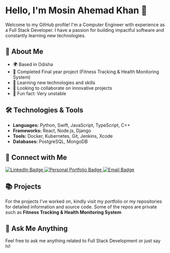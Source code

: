 # Hello, I'm Mosin Ahemad Khan 👋

Welcome to my GitHub profile! I'm a Computer Engineer with experience as a Full Stack Developer. I have a passion for building impactful software and constantly learning new technologies.

## 🚀 About Me

- 🌍 Based in Odisha
- 🔭 Completed Final year project (Fitness Tracking & Health Monitoring System)
- 🌱 Learning new technologies and skills
- 👯 Looking to collaborate on innovative projects
- 🤔 Fun fact: Very unstable 

<!--## 🔥 GitHub Stats

![Mosin Ahemad Khan's GitHub stats](https://github-readme-stats.vercel.app/api?username=mosin-81&show_icons=true&hide_title=false&count_private=true&include_all_commits=true&hide=prs&hide_border=true&bg_color=0d1117&text_color=ffffff&icon_color=ff6f61)

![Top Languages](https://github-readme-stats.vercel.app/api/top-langs/?username=mosin-81&hide=html&layout=compact&hide_border=true&bg_color=0d1117&text_color=ffffff&icon_color=ff6f61)

## 🔥 GitHub Streak

<a href="https://git.io/streak-stats">
    <img src="https://github-readme-streak-stats.herokuapp.com?user=mosin-81&theme=dark&hide_border=true" alt="GitHub Streak" />
</a>-->

## 🛠️ Technologies & Tools

- **Languages:** Python, Swift, JavaScript, TypeScript, C++
- **Frameworks:** React, Node.js, Django
- **Tools:** Docker, Kubernetes, Git, Jenkins, Xcode
- **Databases:** PostgreSQL, MongoDB

## 🔗 Connect with Me

<a href="https://www.linkedin.com/in/mosinkhan786" target="_blank">
    <img src="https://img.shields.io/badge/LinkedIn-blue?style=for-the-badge&logo=linkedin&logoColor=white" alt="LinkedIn Badge"/>
</a>
<a href="https://new-portfolio-red-one.vercel.app/" target="_blank">
    <img src="https://img.shields.io/badge/Portfolio-blue?style=for-the-badge&logo=vercel&logoColor=white" alt="Personal Portfolio Badge"/>
</a>
<a href="mailto:khanmosinahemad@gmail.com">
    <img src="https://img.shields.io/badge/Email-red?style=for-the-badge&logo=gmail&logoColor=white" alt="Email Badge"/> 
</a>

## 📚 Projects

For the projects I've worked on, kindly visit my portfolio or my repositories for detailed information and source code.
Some of the repos are private such as **Fitness Tracking & Health Monitoring System** 
## 💬 Ask Me Anything

Feel free to ask me anything related to Full Stack Development or just say hi!

